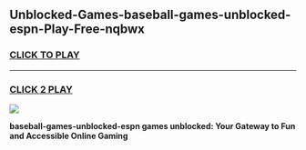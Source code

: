 
## Unblocked-Games-baseball-games-unblocked-espn-Play-Free-nqbwx
<h3>
<a href="https://premium76.site?title=baseball-games-unblocked-espn&ref=15A">CLICK TO PLAY</a></h3>
<hr>

<h3>
<a href="https://premium76.site?title=baseball-games-unblocked-espn&ref=15A">CLICK 2 PLAY</a>
  
</h3>

<a href="https://premium76.site?title=baseball-games-unblocked-espn&ref=15A"><img src="https://clearcache.store/games.png"></a>


**baseball-games-unblocked-espn games unblocked: Your Gateway to Fun and Accessible Online Gaming**
